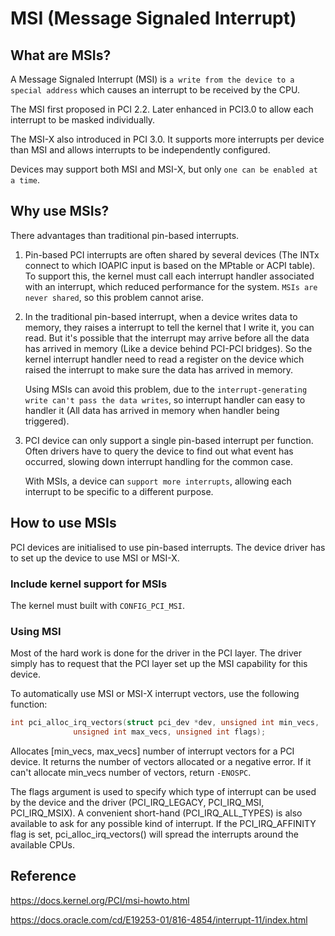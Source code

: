 # MSI (Message Signaled Interrupt)

## What are MSIs?

A Message Signaled Interrupt (MSI) is `a write from the device to a special address` which causes an interrupt to be received by the CPU.

The MSI first proposed in PCI 2.2. Later enhanced in PCI3.0 to allow each interrupt to be masked individually.

The MSI-X also introduced in PCI 3.0. It supports more interrupts per device than MSI and allows interrupts to be independently configured.

Devices may support both MSI and MSI-X, but only `one can be enabled at a time`.

## Why use MSIs?

There advantages than traditional pin-based interrupts.

1. Pin-based PCI interrupts are often shared by several devices (The INTx connect to which IOAPIC input is based on the MPtable or ACPI table). To support this, the kernel must call each interrupt handler associated with an interrupt, which reduced performance for the system. `MSIs are never shared`, so this problem cannot arise.

2. In the traditional pin-based interrupt, when a device writes data to memory, they raises a interrupt to tell the kernel that I write it, you can read. But it's possible that the interrupt may arrive before all the data has arrived in memory (Like a device behind PCI-PCI bridges). So the kernel interrupt handler need to read a register on the device which raised the interrupt to make sure the data has arrived in memory.

   Using MSIs can avoid this problem, due to the `interrupt-generating write can't pass the data writes`, so interrupt handler can easy to handler it (All data has arrived in memory when handler being triggered).

3. PCI device can only support a single pin-based interrupt per function. Often drivers have to query the device to find out what event has occurred, slowing down interrupt handling for the common case.

   With MSIs, a device can `support more interrupts`, allowing each interrupt to be specific to a different purpose.

## How to use MSIs

PCI devices are initialised to use pin-based interrupts. The device driver has to set up the device to use MSI or MSI-X.

### Include kernel support for MSIs

The kernel must built with `CONFIG_PCI_MSI`.

### Using MSI

Most of the hard work is done for the driver in the PCI layer. The driver simply has to request that the PCI layer set up the MSI capability for this device.

To automatically use MSI or MSI-X interrupt vectors, use the following function:

```C
int pci_alloc_irq_vectors(struct pci_dev *dev, unsigned int min_vecs,
              unsigned int max_vecs, unsigned int flags);
```

Allocates [min_vecs, max_vecs] number of interrupt vectors for a PCI device. It returns the number of vectors allocated or a negative error. If it can't allocate min_vecs number of vectors, return `-ENOSPC`.

The flags argument is used to specify which type of interrupt can be used by the device and the driver (PCI_IRQ_LEGACY, PCI_IRQ_MSI, PCI_IRQ_MSIX). A convenient short-hand (PCI_IRQ_ALL_TYPES) is also available to ask for any possible kind of interrupt.  If the PCI_IRQ_AFFINITY flag is set, pci_alloc_irq_vectors() will spread the interrupts around the available CPUs.





## Reference

https://docs.kernel.org/PCI/msi-howto.html

https://docs.oracle.com/cd/E19253-01/816-4854/interrupt-11/index.html